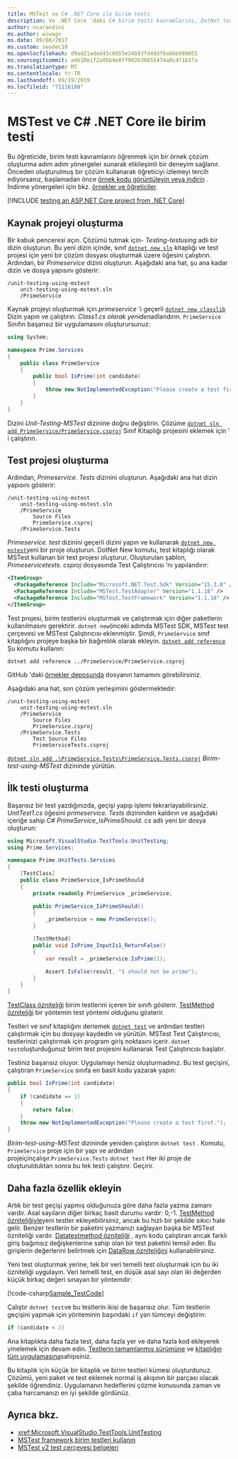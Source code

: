 ```yaml
---
title: MSTest ve C# .NET Core ile birim testi
description: Ve .NET Core 'daki C# birim testi kavramlarını, DotNet test ve MSTest kullanarak örnek bir çözüm oluşturarak bir etkileşimli deneyim aracılığıyla öğrenin.
author: ncarandini
ms.author: wiwagn
ms.date: 09/08/2017
ms.custom: seodec18
ms.openlocfilehash: d9ad21aded45c8955e24b93fd4ddf8a86b989055
ms.sourcegitcommit: a4b10e1f2a8bb4e8ff902630855474a0c4f1b37a
ms.translationtype: MT
ms.contentlocale: tr-TR
ms.lasthandoff: 09/19/2019
ms.locfileid: "71116188"
---
```

# <a name="unit-testing-c-with-mstest-and-net-core"></a>MSTest ve C# .NET Core ile birim testi

Bu öğreticide, birim testi kavramlarını öğrenmek için bir örnek çözüm oluşturma adım adım yönergeler sunarak etkileşimli bir deneyim sağlanır. Önceden oluşturulmuş bir çözüm kullanarak öğreticiyi izlemeyi tercih ediyorsanız, başlamadan önce [örnek kodu görüntüleyin veya indirin](https://github.com/dotnet/samples/blob/master/core/getting-started/unit-testing-using-mstest/) . İndirme yönergeleri için bkz. [örnekler ve öğreticiler](../../samples-and-tutorials/index.md#viewing-and-downloading-samples).

[!INCLUDE [testing an ASP.NET Core project from .NET Core](../../../includes/core-testing-note-aspnet.md)]

## <a name="create-the-source-project"></a>Kaynak projeyi oluşturma

Bir kabuk penceresi açın. Çözümü tutmak için- *Testing-testusing* adlı bir dizin oluşturun. Bu yeni dizin içinde, sınıf [`dotnet new sln`](../tools/dotnet-new.md) kitaplığı ve test projesi için yeni bir çözüm dosyası oluşturmak üzere öğesini çalıştırın. Ardından, bir *Primeservice* dizini oluşturun. Aşağıdaki ana hat, şu ana kadar dizin ve dosya yapısını gösterir:

```console
/unit-testing-using-mstest
    unit-testing-using-mstest.sln
    /PrimeService
```

Kaynak projeyi oluşturmak için *primeservice* 'i geçerli [`dotnet new classlib`](../tools/dotnet-new.md) Dizin yapın ve çalıştırın. *Class1.cs* *olarak yeniden*adlandırın. `PrimeService` Sınıfın başarısız bir uygulamasını oluşturursunuz:

```csharp
using System;

namespace Prime.Services
{
    public class PrimeService
    {
        public bool IsPrime(int candidate) 
        {
            throw new NotImplementedException("Please create a test first.");
        } 
    }
}
```

Dizini *Unit-Testing-MSTest* dizinine doğru değiştirin. Çözüme [`dotnet sln add PrimeService/PrimeService.csproj`](../tools/dotnet-sln.md) Sınıf Kitaplığı projesini eklemek için ' i çalıştırın. 

## <a name="create-the-test-project"></a>Test projesi oluşturma

Ardından, *Primeservice. Tests* dizinini oluşturun. Aşağıdaki ana hat dizin yapısını gösterir:

```console
/unit-testing-using-mstest
    unit-testing-using-mstest.sln
    /PrimeService
        Source Files
        PrimeService.csproj
    /PrimeService.Tests
```

*Primeservice. test* dizinini geçerli dizini yapın ve kullanarak [`dotnet new mstest`](../tools/dotnet-new.md)yeni bir proje oluşturun. DotNet New komutu, test kitaplığı olarak MSTest kullanan bir test projesi oluşturur. Oluşturulan şablon, *Primeservicetests. csproj* dosyasında Test Çalıştırıcısı 'nı yapılandırır:

```xml
<ItemGroup>
  <PackageReference Include="Microsoft.NET.Test.Sdk" Version="15.3.0" />
  <PackageReference Include="MSTest.TestAdapter" Version="1.1.18" />
  <PackageReference Include="MSTest.TestFramework" Version="1.1.18" />
</ItemGroup>
```

Test projesi, birim testlerini oluşturmak ve çalıştırmak için diğer paketlerin kullanılmasını gerektirir. `dotnet new`önceki adımda MSTest SDK, MSTest test çerçevesi ve MSTest Çalıştırıcısı eklenmiştir. Şimdi, `PrimeService` sınıf kitaplığını projeye başka bir bağımlılık olarak ekleyin. [`dotnet add reference`](../tools/dotnet-add-reference.md) Şu komutu kullanın:

```dotnetcli
dotnet add reference ../PrimeService/PrimeService.csproj
```

GitHub 'daki [örnekler deposunda](https://github.com/dotnet/samples/blob/master/core/getting-started/unit-testing-using-mstest/PrimeService.Tests/PrimeService.Tests.csproj) dosyanın tamamını görebilirsiniz.

Aşağıdaki ana hat, son çözüm yerleşimini göstermektedir:

```console
/unit-testing-using-mstest
    unit-testing-using-mstest.sln
    /PrimeService
        Source Files
        PrimeService.csproj
    /PrimeService.Tests
        Test Source Files
        PrimeServiceTests.csproj
```

[`dotnet sln add .\PrimeService.Tests\PrimeService.Tests.csproj`](../tools/dotnet-sln.md) *Birim-test-using-MSTest* dizininde yürütün. 

## <a name="create-the-first-test"></a>İlk testi oluşturma

Başarısız bir test yazdığınızda, geçişi yapıp işlemi tekrarlayabilirsiniz. *UnitTest1.cs* öğesini *primeservice. Tests* dizininden kaldırın ve aşağıdaki içeriğe sahip C# *PrimeService_IsPrimeShould. cs* adlı yeni bir dosya oluşturun:

```csharp
using Microsoft.VisualStudio.TestTools.UnitTesting;
using Prime.Services;

namespace Prime.UnitTests.Services
{
    [TestClass]
    public class PrimeService_IsPrimeShould
    {
        private readonly PrimeService _primeService;

        public PrimeService_IsPrimeShould()
        {
            _primeService = new PrimeService();
        }

        [TestMethod]
        public void IsPrime_InputIs1_ReturnFalse()
        {
            var result = _primeService.IsPrime(1);

            Assert.IsFalse(result, "1 should not be prime");
        }
    }
}
```

[TestClass özniteliği](xref:Microsoft.VisualStudio.TestTools.UnitTesting.TestClassAttribute) birim testlerini içeren bir sınıfı gösterir. [TestMethod özniteliği](xref:Microsoft.VisualStudio.TestTools.UnitTesting.TestMethodAttribute) bir yöntemin test yöntemi olduğunu gösterir. 

Testleri ve sınıf kitaplığını derlemek [`dotnet test`](../tools/dotnet-test.md) ve ardından testleri çalıştırmak için bu dosyayı kaydedin ve yürütün. MSTest Test Çalıştırıcısı, testlerinizi çalıştırmak için program giriş noktasını içerir. `dotnet test`oluşturduğunuz birim test projesini kullanarak Test Çalıştırıcısı başlatır.

Testiniz başarısız oluyor. Uygulamayı henüz oluşturmadınız. Bu test geçişini, çalıştıran `PrimeService` sınıfa en basit kodu yazarak yapın:

```csharp
public bool IsPrime(int candidate)
{
    if (candidate == 1)
    {
        return false;
    }
    throw new NotImplementedException("Please create a test first.");
}
```

*Birim-test-using-MSTest* dizininde yeniden çalıştırın `dotnet test` . Komutu, `PrimeService` proje için bir yapı ve ardından projeiçinçalışır.`PrimeService.Tests` `dotnet test` Her iki proje de oluşturulduktan sonra bu tek testi çalıştırır. Geçirir.

## <a name="add-more-features"></a>Daha fazla özellik ekleyin

Artık bir test geçişi yapmış olduğunuza göre daha fazla yazma zamanı vardır. Asal sayıların diğer birkaç basit durumu vardır: 0,-1. [TestMethod özniteliğiyle](xref:Microsoft.VisualStudio.TestTools.UnitTesting.TestMethodAttribute)yeni testler ekleyebilirsiniz, ancak bu hızlı bir şekilde sıkıcı hale gelir. Benzer testlerin bir paketini yazmanızı sağlayan başka bir MSTest özniteliği vardır.  [Datatestmethod özniteliği](xref:Microsoft.VisualStudio.TestTools.UnitTesting.DataTestMethodAttribute) , aynı kodu çalıştıran ancak farklı giriş bağımsız değişkenlerine sahip olan bir test paketini temsil eder. Bu girişlerin değerlerini belirtmek için [DataRow özniteliğini](xref:Microsoft.VisualStudio.TestTools.UnitTesting.DataRowAttribute) kullanabilirsiniz.

Yeni test oluşturmak yerine, tek bir veri temelli test oluşturmak için bu iki özniteliği uygulayın. Veri temelli test, en düşük asal sayı olan iki değerden küçük birkaç değeri sınayan bir yöntemdir:

[!code-csharp[Sample_TestCode](../../../samples/core/getting-started/unit-testing-using-mstest/PrimeService.Tests/PrimeService_IsPrimeShould.cs?name=Sample_TestCode)]

Çalıştır `dotnet test`ve bu testlerin ikisi de başarısız olur. Tüm testlerin geçişini yapmak için yönteminin başındaki `if` yan tümceyi değiştirin:

```csharp
if (candidate < 2)
```

Ana kitaplıkta daha fazla test, daha fazla yer ve daha fazla kod ekleyerek yinelemek için devam edin. [Testlerin tamamlanmış sürümüne](https://github.com/dotnet/samples/blob/master/core/getting-started/unit-testing-using-mstest/PrimeService.Tests/PrimeService_IsPrimeShould.cs) ve [kitaplığın tüm uygulamasına](https://github.com/dotnet/samples/blob/master/core/getting-started/unit-testing-using-mstest/PrimeService/PrimeService.cs)sahipsiniz.

Bu kitaplık için küçük bir kitaplık ve birim testleri kümesi oluşturdunuz. Çözümü, yeni paket ve test eklemek normal iş akışının bir parçası olacak şekilde öğrendiniz. Uygulamanın hedeflerini çözme konusunda zaman ve çaba harcamanızı en iyi şekilde gördünüz.

## <a name="see-also"></a>Ayrıca bkz.

- <xref:Microsoft.VisualStudio.TestTools.UnitTesting>
- [MSTest framework birim testleri kullanın](/visualstudio/test/using-microsoft-visualstudio-testtools-unittesting-members-in-unit-tests)
- [MSTest v2 test çerçevesi belgeleri](https://github.com/Microsoft/testfx-docs)
